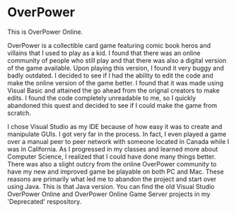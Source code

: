 OverPower
=========

This is OverPower Online. 

OverPower is a collectible card game featuring comic book heros and villains that I used to play as a kid. I found that there was an online community of people who still play and that there was also a digital version of the game available. Upon playing this version, I found it very buggy and badly outdated. I decided to see if I had the ability to edit the code and make the online version of the game better. I found that it was made using Visual Basic and attained the go ahead from the orignal creators to make edits. I found the code completely unreadable to me, so I quickly abandoned this quest and decided to see if I could make the game from scratch.

I chose Visual Studio as my IDE because of how easy it was to create and manipulate GUIs. I got very far in the process. In fact, I even played a game over a manual peer to peer network with someone located in Canada while I was in California. As I progressed in my classes and learned more about Computer Science, I realized that I could have done many things better. There was also a slight outcry from the online OverPower community to have my new and improved game be playable on both PC and Mac. These reasons are primarily what led me to abandon the project and start over using Java. This is that Java version. You can find the old Visual Studio OverPower Online and OverPower Online Game Server projects in my 'Deprecated' respository.
